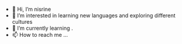 - 👋 Hi, I’m nisrine
-  👀 I’m interested in learning new languages and exploring different cultures
- 🌱 I’m currently learning .
- 📫 How to reach me ...

<!---
nisrineajjaji/nisrineajjaji is a ✨ special ✨ repository because its `README.md` (this file) appears on your GitHub profile.
You can click the Preview link to take a look at your changes.
--->
